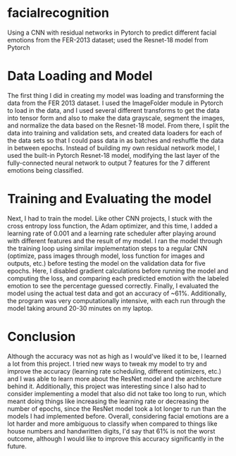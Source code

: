 # facialrecognition
Using a CNN with residual networks in Pytorch to predict different facial emotions from the FER-2013 dataset; used the Resnet-18 model from Pytorch

# Data Loading and Model
The first thing I did in creating my model was loading and transforming the data from the FER 2013 dataset. I used the ImageFolder module in Pytorch to load in the data, and I used several different transforms to get the data into tensor form and also to make the data grayscale, segment the images, and normalize the data based on the Resnet-18 model. From there, I split the data into training and validation sets, and created data loaders for each of the data sets so that I could pass data in as batches and reshuffle the data in between epochs. Instead of building my own residual network model, I used the built-in Pytorch Resnet-18 model, modifying the last layer of the fully-connected neural network to output 7 features for the 7 different emotions being classified. 

# Training and Evaluating the model
Next, I had to train the model. Like other CNN projects, I stuck with the cross entropy loss function, the Adam optimizer, and this time, I added a learning rate of 0.001 and a learning rate scheduler after playing around with different features and the result of my model. I ran the model through the training loop using similar implementation steps to a regular CNN (optimize, pass images through model, loss function for images and outputs, etc.) before testing the model on the validation data for five epochs. Here, I disabled gradient calculations before running the model and computing the loss, and comparing each predicted emotion with the labeled emotion to see the percentage guessed correctly. Finally, I evaluated the model using the actual test data and got an accuracy of ~61%. Additionally, the program was very computationally intensive, with each run through the model taking around 20-30 minutes on my laptop.

# Conclusion
Although the accuracy was not as high as I would've liked it to be, I learned a lot from this project. I tried new ways to tweak my model to try and improve the accuracy (learning rate scheduling, different optimizers, etc.) and I was able to learn more about the ResNet model and the architecture behind it. Additionally, this project was interesting since I also had to consider implementing a model that also did not take too long to run, which meant doing things like increasing the learning rate or decreasing the number of epochs, since the ResNet model took a lot longer to run than the models I had implemented before. Overall, considering facial emotions are a lot harder and more ambiguous to classify when compared to things like house numbers and handwritten digits, I'd say that 61% is not the worst outcome, although I would like to improve this accuracy significantly in the future.
